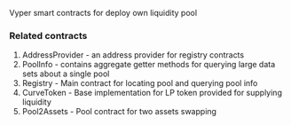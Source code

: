 Vyper smart contracts for deploy own liquidity pool

### Related contracts
1. AddressProvider - an address provider for registry contracts
2. PoolInfo - contains aggregate getter methods for querying large data sets about a single pool
3. Registry - Main contract for locating pool and querying pool info
4. CurveToken - Base implementation for LP token provided for supplying liquidity
5. Pool2Assets - Pool contract for two assets swapping